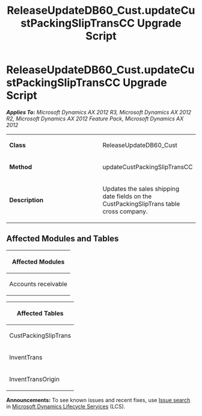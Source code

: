 ﻿---
title: ReleaseUpdateDB60_Cust.updateCustPackingSlipTransCC Upgrade Script
TOCTitle: ReleaseUpdateDB60_Cust.updateCustPackingSlipTransCC Upgrade Script
ms:assetid: 14883608-c562-9b39-5bde-f3c0f630df62
ms:mtpsurl: https://msdn.microsoft.com/en-us/library/JJ718514(v=AX.60)
ms:contentKeyID: 49706796
ms.date: 05/18/2015
mtps_version: v=AX.60
---

# ReleaseUpdateDB60\_Cust.updateCustPackingSlipTransCC Upgrade Script 


_**Applies To:** Microsoft Dynamics AX 2012 R3, Microsoft Dynamics AX 2012 R2, Microsoft Dynamics AX 2012 Feature Pack, Microsoft Dynamics AX 2012_

<table>
<colgroup>
<col style="width: 50%" />
<col style="width: 50%" />
</colgroup>
<tbody>
<tr class="odd">
<td><p><strong>Class</strong></p></td>
<td><p>ReleaseUpdateDB60_Cust</p></td>
</tr>
<tr class="even">
<td><p><strong>Method</strong></p></td>
<td><p>updateCustPackingSlipTransCC</p></td>
</tr>
<tr class="odd">
<td><p><strong>Description</strong></p></td>
<td><p>Updates the sales shipping date fields on the CustPackingSlipTrans table cross company.</p></td>
</tr>
</tbody>
</table>


## Affected Modules and Tables

<table>
<colgroup>
<col style="width: 100%" />
</colgroup>
<thead>
<tr class="header">
<th><p>Affected Modules</p></th>
</tr>
</thead>
<tbody>
<tr class="odd">
<td><p>Accounts receivable</p></td>
</tr>
</tbody>
</table>


<table>
<colgroup>
<col style="width: 100%" />
</colgroup>
<thead>
<tr class="header">
<th><p>Affected Tables</p></th>
</tr>
</thead>
<tbody>
<tr class="odd">
<td><p>CustPackingSlipTrans</p></td>
</tr>
<tr class="even">
<td><p>InventTrans</p></td>
</tr>
<tr class="odd">
<td><p>InventTransOrigin</p></td>
</tr>
</tbody>
</table>

  
**Announcements:** To see known issues and recent fixes, use [Issue search](http://go.microsoft.com/fwlink/?linkid=389258) in [Microsoft Dynamics Lifecycle Services](http://go.microsoft.com/fwlink/?linkid=306505) (LCS).

